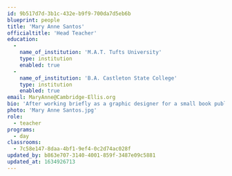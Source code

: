 ```yaml
---
id: 9b517d7d-3b1c-432e-b9f9-700da7d5eb6b
blueprint: people
title: 'Mary Anne Santos'
officialtitle: 'Head Teacher'
education:
  -
    name_of_institution: 'M.A.T. Tufts University'
    type: institution
    enabled: true
  -
    name_of_institution: 'B.A. Castleton State College'
    type: institution
    enabled: true
email: MaryAnne@Cambridge-Ellis.org
bio: 'After working briefly as a graphic designer for a small book publisher, I returned to school in order to live out my dream as an educator of young children. I’m passionate about fostering relationships in the Cambridge Ellis community and creating warm, nurturing environments for children to explore and connect with each day. In my spare time, I enjoy traveling with my family, and exploring the beauty of New England.'
photo: 'Mary Anne Santos.jpg'
role:
  - teacher
programs:
  - day
classrooms:
  - 7c58e147-8daa-4bf1-9ef4-0c2d74ac028f
updated_by: b863e707-3140-4001-859f-3487e09c5881
updated_at: 1634926713
---
```

